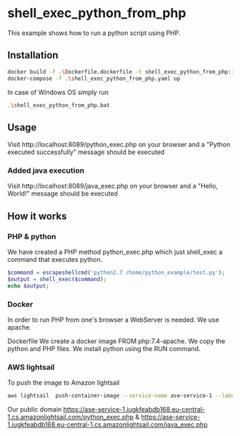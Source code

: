 # shell_exec_python_from_php

This example shows how to run a python script using PHP. 


## Installation

```bash
docker build -f .\Dockerfile.dockerfile -t shell_exec_python_from_php:1.0 .
docker-compose -f .\shell_exec_python_from_php.yaml up
```
In case of Windows OS simply run 
```bash
.\shell_exec_python_from_php.bat
```

## Usage

Visit http://localhost:8089/python_exec.php on your browser and a "Python executed successfully" message should be executed


### Added java execution
Visit http://localhost:8089/java_exec.php on your browser and a "Hello, World!" message should be executed


## How it works

### PHP & python
We have created a PHP method python_exec.php which just shell_exec a command that executes python.
```php
$command = escapeshellcmd('python2.7 /home/python_example/test.py');
$output = shell_exec($command);
echo $output;
```


### Docker
In order to run PHP from one's browser a WebServer is needed. We use apache.

Dockerfile
We create a docker image FROM php:7.4-apache. 
We copy the python and PHP files.
We install python using the RUN command.

### AWS lightsail
To push the image to Amazon lightsail
```bash
aws lightsail  push-container-image --service-name ase-service-1 --label example_container --image shell_exec_python_from_php:1.0   
```
Our public domain https://ase-service-1.iugkfeabdb168.eu-central-1.cs.amazonlightsail.com/python_exec.php & https://ase-service-1.iugkfeabdb168.eu-central-1.cs.amazonlightsail.com/java_exec.php